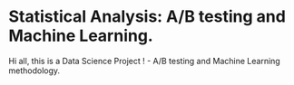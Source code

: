 # Statistical Analysis: A/B testing and Machine Learning.

Hi all, this is a Data Science Project ! - A/B testing and Machine Learning methodology.




